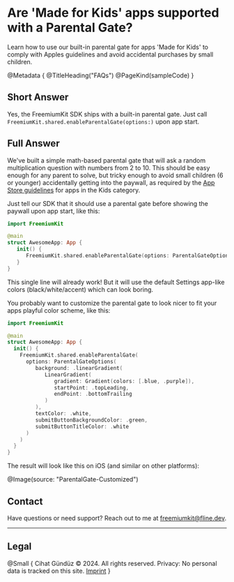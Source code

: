 # Are 'Made for Kids' apps supported with a Parental Gate?

Learn how to use our built-in parental gate for apps 'Made for Kids' to comply with Apples guidelines and avoid accidental purchases by small children. 

@Metadata {
   @TitleHeading("FAQs")
   @PageKind(sampleCode)
}

## Short Answer

Yes, the FreemiumKit SDK ships with a built-in parental gate. Just call `FreemiumKit.shared.enableParentalGate(options:)` upon app start.

## Full Answer

We've built a simple math-based parental gate that will ask a random multiplication question with numbers from 2 to 10. This should be easy enough for any parent to solve, but tricky enough to avoid small children (6 or younger) accidentally getting into the paywall, as required by the [App Store guidelines](https://developer.apple.com/app-store/review/guidelines/#kids-category) for apps in the Kids category.

Just tell our SDK that it should use a parental gate before showing the paywall upon app start, like this:

```swift
import FreemiumKit

@main
struct AwesomeApp: App {
   init() {
      FreemiumKit.shared.enableParentalGate(options: ParentalGateOptions())
   }
}
```

This single line will already work! But it will use the default Settings app-like colors (black/white/accent) which can look boring.

You probably want to customize the parental gate to look nicer to fit your apps playful color scheme, like this:

```swift
import FreemiumKit

@main
struct AwesomeApp: App {
  init() {
    FreemiumKit.shared.enableParentalGate(
      options: ParentalGateOptions(
         background: .linearGradient(
            LinearGradient(
               gradient: Gradient(colors: [.blue, .purple]),
               startPoint: .topLeading, 
               endPoint: .bottomTrailing
            )
         ),
         textColor: .white, 
         submitButtonBackgroundColor: .green,
         submitButtonTitleColor: .white
      )
    )
  }
}
```

The result will look like this on iOS (and similar on other platforms):

@Image(source: "ParentalGate-Customized")



## Contact

Have questions or need support? Reach out to me at [freemiumkit@fline.dev](mailto:freemiumkit@fline.dev).

---

## Legal

@Small {
   Cihat Gündüz © 2024. All rights reserved.
   Privacy: No personal data is tracked on this site.
   [Imprint](https://www.fline.dev/imprint/)
   }
